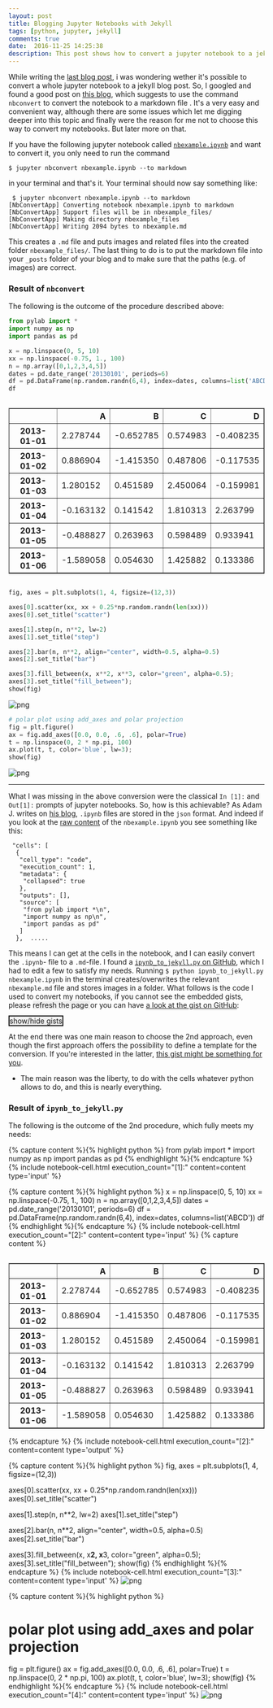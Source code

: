 ```yaml
---
layout: post
title: Blogging Jupyter Notebooks with Jekyll
tags: [python, jupyter, jekyll]
comments: true
date:  2016-11-25 14:25:38
description: This post shows how to convert a jupyter notebook to a jekyll blog post.
---
```

While writing the [last blog post](https://burrim.github.io/recordsblog/2016/11/19/optimization/), i was wondering wether it's possible to convert a whole jupyter notebook to a jekyll blog post. So, I googled and found a good post on [this blog](http://briancaffey.github.io/2016/03/14/ipynb-with-jekyll.html), which suggests to use the command `nbconvert` to convert the notebook to a markdown file . It's a very easy and convenient way, although there are some issues which let me digging deeper into this topic and finally were the reason for me not to choose this way to convert my notebooks. But later more on that.

If you have the following jupyter notebook called [`nbexample.ipynb`](https://github.com/burrim/recordsblog/blob/gh-pages/blog-notebooks/nbexample.ipynb) and want to convert it, you only need to run the command


```
$ jupyter nbconvert nbexample.ipynb --to markdown
```

in your terminal and that's it. Your terminal should now say something like:


```    
 $ jupyter nbconvert nbexample.ipynb --to markdown
[NbConvertApp] Converting notebook nbexample.ipynb to markdown
[NbConvertApp] Support files will be in nbexample_files/
[NbConvertApp] Making directory nbexample_files
[NbConvertApp] Writing 2094 bytes to nbexample.md
```

This creates a `.md` file and puts images and related files into the created folder `nbexample_files/`. The last thing to do is to put the markdown file into your `_posts` folder of your blog and to make sure that the paths (e.g. of images) are correct.

### Result of `nbconvert`
The following is the outcome of the procedure described above:


```python
from pylab import *
import numpy as np
import pandas as pd
```


```python
x = np.linspace(0, 5, 10)
xx = np.linspace(-0.75, 1., 100)
n = np.array([0,1,2,3,4,5])
dates = pd.date_range('20130101', periods=6)
df = pd.DataFrame(np.random.randn(6,4), index=dates, columns=list('ABCD'))
df
```




<div style="overflow-x: auto;-webkit-overflow-scrolling: touch;">
<table border="1" class="dataframe">
<thead>
<tr style="text-align: right;">
<th></th>
<th>A</th>
<th>B</th>
<th>C</th>
<th>D</th>
</tr>
</thead>
<tbody>
<tr>
<th>2013-01-01</th>
<td>2.278744</td>
<td>-0.652785</td>
<td>0.574983</td>
<td>-0.408235</td>
</tr>
<tr>
<th>2013-01-02</th>
<td>0.886904</td>
<td>-1.415350</td>
<td>0.487806</td>
<td>-0.117535</td>
</tr>
<tr>
<th>2013-01-03</th>
<td>1.280152</td>
<td>0.451589</td>
<td>2.450064</td>
<td>-0.159981</td>
</tr>
<tr>
<th>2013-01-04</th>
<td>-0.163132</td>
<td>0.141542</td>
<td>1.810313</td>
<td>2.263799</td>
</tr>
<tr>
<th>2013-01-05</th>
<td>-0.488827</td>
<td>0.263963</td>
<td>0.598489</td>
<td>0.933941</td>
</tr>
<tr>
<th>2013-01-06</th>
<td>-1.589058</td>
<td>0.054630</td>
<td>1.425882</td>
<td>0.133386</td>
</tr>
</tbody>
</table>
</div>




```python
fig, axes = plt.subplots(1, 4, figsize=(12,3))

axes[0].scatter(xx, xx + 0.25*np.random.randn(len(xx)))
axes[0].set_title("scatter")

axes[1].step(n, n**2, lw=2)
axes[1].set_title("step")

axes[2].bar(n, n**2, align="center", width=0.5, alpha=0.5)
axes[2].set_title("bar")

axes[3].fill_between(x, x**2, x**3, color="green", alpha=0.5);
axes[3].set_title("fill_between");
show(fig)
```

![png](/recordsblog/public/img/nbexample/image1.png)


```python
# polar plot using add_axes and polar projection
fig = plt.figure()
ax = fig.add_axes([0.0, 0.0, .6, .6], polar=True)
t = np.linspace(0, 2 * np.pi, 100)
ax.plot(t, t, color='blue', lw=3);
show(fig)
```

![png](/recordsblog/public/img/nbexample/image2.png)

<hr>


What I was missing in the above conversion were the classical `In [1]:` and `Out[1]:` prompts of jupyter notebooks. So, how is this achievable? As Adam J. writes on [his blog](https://adamj.eu/tech/2014/09/21/using-ipython-notebook-to-write-jekyll-blog-posts/), `.ipynb` files are stored in the `json` format. And indeed if you look at the [raw content](https://raw.githubusercontent.com/burrim/jupyter-notebooks/master/nbexample.ipynb) of the `nbexample.ipynb` you see something like this:

```{
 "cells": [
  {
   "cell_type": "code",
   "execution_count": 1,
   "metadata": {
    "collapsed": true
   },
   "outputs": [],
   "source": [
    "from pylab import *\n",
    "import numpy as np\n",
    "import pandas as pd"
   ]
  },  .....

```
This means I can get at the cells in the notebook, and I can easily convert the `.ipynb`- file to a `.md`-file. I found a [`ipynb_to_jekyll.py` on GitHub](https://gist.github.com/ewjoachim/570022bb7a08403cbe525fe82bd6d3e4), which I had to edit a few to satisfy my needs. Running `$ python ipynb_to_jekyll.py nbexample.ipynb` in the terminal creates/overwrites the relevant `nbexample.md` file and stores images in a folder. What follows is the code I used to convert my notebooks, if you cannot see the embedded gists, please <a  style="box-sizing: border-box; cursor: pointer; background: #f0f0f0;" onclick="PageReload()">
<span>refresh the page</span>
</a>  or you can have [a look at the gist on GitHub](https://gist.github.com/burrim/a4a7a4e8d1a4dbb6439365ca0fb9ad25):

<a class="button" style="box-sizing: border-box; cursor: pointer; background: #f0f0f0; border: 2px solid; " onclick="hideshow()">
<span>show/hide gists</span>
</a>
<script type="text/javascript">
function PageReload() {
    location.reload(true);
}
</script>




<script>
function hideshow() {
    var x = document.getElementById('gist42182992');
    if (x.style.display === 'none') {
        x.style.display = 'block';
    } else {
        x.style.display = 'none';
    }
}
</script>


<script src="https://gist.github.com/burrim/a4a7a4e8d1a4dbb6439365ca0fb9ad25.js"></script>

At the end there was one main reason to choose the 2nd approach, even though the first approach offers the possibility to define a template for the conversion. If you're interested in the latter, [this gist might be something for you](https://gist.github.com/dkmehrmann/3fd9e8b89a6e442fdc8787a4c1dbf4f2/).

* The main reason was the liberty, to do with the cells whatever python allows to do, and this is nearly everything.

### Result of `ipynb_to_jekyll.py`
The following is the outcome of the 2nd procedure, which fully meets my needs:


{% capture content %}{% highlight python %}
from pylab import *
import numpy as np
import pandas as pd
{% endhighlight %}{% endcapture %}
{% include notebook-cell.html execution_count="[1]:" content=content type='input' %}

{% capture content %}{% highlight python %}
x = np.linspace(0, 5, 10)
xx = np.linspace(-0.75, 1., 100)
n = np.array([0,1,2,3,4,5])
dates = pd.date_range('20130101', periods=6)
df = pd.DataFrame(np.random.randn(6,4), index=dates, columns=list('ABCD'))
df
{% endhighlight %}{% endcapture %}
{% include notebook-cell.html execution_count="[2]:" content=content type='input' %}
{% capture content %}
<div style="overflow-x: auto;-webkit-overflow-scrolling: touch;">
<table border="1" class="dataframe">
  <thead>
    <tr style="text-align: right;">
      <th></th>
      <th>A</th>
      <th>B</th>
      <th>C</th>
      <th>D</th>
    </tr>
  </thead>
  <tbody>
    <tr>
      <th>2013-01-01</th>
      <td>2.278744</td>
      <td>-0.652785</td>
      <td>0.574983</td>
      <td>-0.408235</td>
    </tr>
    <tr>
      <th>2013-01-02</th>
      <td>0.886904</td>
      <td>-1.415350</td>
      <td>0.487806</td>
      <td>-0.117535</td>
    </tr>
    <tr>
      <th>2013-01-03</th>
      <td>1.280152</td>
      <td>0.451589</td>
      <td>2.450064</td>
      <td>-0.159981</td>
    </tr>
    <tr>
      <th>2013-01-04</th>
      <td>-0.163132</td>
      <td>0.141542</td>
      <td>1.810313</td>
      <td>2.263799</td>
    </tr>
    <tr>
      <th>2013-01-05</th>
      <td>-0.488827</td>
      <td>0.263963</td>
      <td>0.598489</td>
      <td>0.933941</td>
    </tr>
    <tr>
      <th>2013-01-06</th>
      <td>-1.589058</td>
      <td>0.054630</td>
      <td>1.425882</td>
      <td>0.133386</td>
    </tr>
  </tbody>
</table>
</div>
{% endcapture %}
{% include notebook-cell.html execution_count="[2]:" content=content type='output' %}

{% capture content %}{% highlight python %}
fig, axes = plt.subplots(1, 4, figsize=(12,3))

axes[0].scatter(xx, xx + 0.25*np.random.randn(len(xx)))
axes[0].set_title("scatter")

axes[1].step(n, n**2, lw=2)
axes[1].set_title("step")

axes[2].bar(n, n**2, align="center", width=0.5, alpha=0.5)
axes[2].set_title("bar")

axes[3].fill_between(x, x**2, x**3, color="green", alpha=0.5);
axes[3].set_title("fill_between");
show(fig)
{% endhighlight %}{% endcapture %}
{% include notebook-cell.html execution_count="[3]:" content=content type='input' %}
![png](/recordsblog/public/img/nbexample/image1.png)

{% capture content %}{% highlight python %}
# polar plot using add_axes and polar projection
fig = plt.figure()
ax = fig.add_axes([0.0, 0.0, .6, .6], polar=True)
t = np.linspace(0, 2 * np.pi, 100)
ax.plot(t, t, color='blue', lw=3);
show(fig)
{% endhighlight %}{% endcapture %}
{% include notebook-cell.html execution_count="[4]:" content=content type='input' %}
![png](/recordsblog/public/img/nbexample/image2.png)
